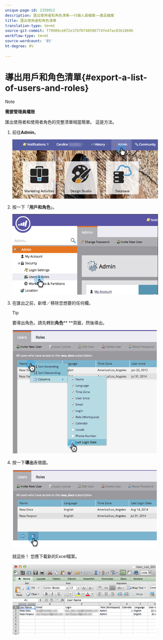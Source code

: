 ```yaml
---
unique-page-id: 2359912
description: 匯出使用者和角色清單——行銷人員檔案——產品檔案
title: 匯出使用者和角色清單
translation-type: tm+mt
source-git-commit: f79909ce8f2e37bf0748596774fe47ac03618696
workflow-type: tm+mt
source-wordcount: '85'
ht-degree: 0%

---
```



# 導出用戶和角色清單{#export-a-list-of-users-and-roles}

>[!NOTE]
>
>**需要管理員權限**

匯出使用者和使用者角色的完整清單相當簡單。 這是方法。

1. 前往&#x200B;**Admin**。

   ![](assets/adminhand.png)

1. 按一下「**用戶和角色**」。

   ![](assets/image2014-9-10-9-3a25-3a27.png)

1. 在匯出之前，新增／移除您想要的任何欄。

   >[!TIP]
   >
   >要導出角色，請先轉到&#x200B;**角色**** **頁籤，然後導出。

   ![](assets/image2014-9-10-9-3a25-3a49.png)

1. 按一下&#x200B;**導出**&#x200B;表徵圖。

   ![](assets/image2014-9-10-9-3a26-3a3.png)

   就這些！ 您應下載新的Excel檔案。

   ![](assets/image2014-9-10-9-3a26-3a17.png)
